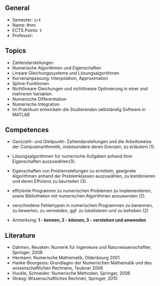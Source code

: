 ## General
- Semester: `3/4`
- Name: #nm
- ECTS Points: `5`
- Professor: 

## Topics
- Zahlendarstellungen
- Numerische Algorithmen und Eigenschaften
- Lineare Gleichungssysteme und Lösungsalgorithmen
- Kurvenanpassung: Interpolation, Approximation
- Spline-Funktionen
- Nichtlineare Gleichungen und nichtlineare Optimierung in einer und mehreren Variablen
- Numerische Differentiation
- Numerische Integration
- Im Praktikum entwickeln die Studierenden selbständig Software in MATLAB

## Competences
- Ganzzahl- und Gleitpunkt- Zahlendarstellungen und die Arbeitsweise der Computerarithmetik, insbesondere deren Grenzen, zu erläutern (1).
- Lösungsalgorithmen für numerische Aufgaben anhand ihrer Eigenschaften auszuwählen(3).
- Eigenschaften von Problemstellungen zu ermitteln, geeignete Algorithmen anhand der Problemklassen auszuwählen, zu kombinieren und deren Effizienz zu beurteilen (3).
- effiziente Programme zu numerischen Problemen zu implementieren, sowie Bibliotheken mit numerischen Algorithmen anzuwenden (2).
- verschiedene Fehlertypen in numerischen Programmen zu benennen, zu bewerten, zu vermeiden, ggf. zu lokalisieren und zu beheben (2)

- Anmerkung: **1 - kennen, 2 - können, 3 - verstehen und anwenden**

## Literature
- Dahmen, Reusken: Numerik für Ingenieure und Naturwissenschaftler, Springer, 2008
- Hermann: Numerische Mathematik, Oldenbourg 2001
- Hanke-Bourgeois: Grundlagen der Numerischen Mathematik und des wissenschaftlichen Rechnens, Teubner 2006
- Huckle, Schneider: Numerische Methoden, Springer, 2006
- Strang: Wissenschaftliches Rechnen, Springer, 2010